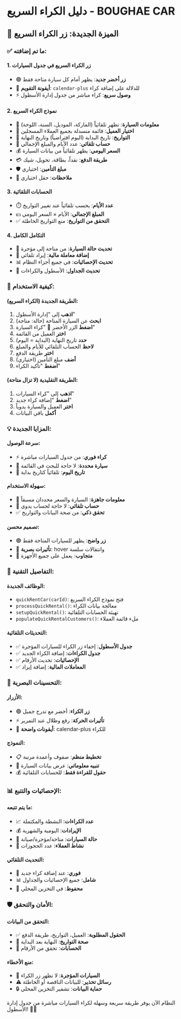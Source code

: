 # دليل الكراء السريع - BOUGHAE CAR

## 🚗 الميزة الجديدة: زر الكراء السريع

### ✅ **ما تم إضافته:**

#### 1. **زر الكراء السريع في جدول السيارات**
- 🟢 **زر أخضر جديد**: يظهر أمام كل سيارة متاحة فقط
- 📅 **أيقونة التقويم**: `calendar-plus` للدلالة على إضافة كراء
- ⚡ **وصول سريع**: كراء مباشر من جدول إدارة الأسطول

#### 2. **نموذج الكراء السريع**
- 🚙 **معلومات السيارة**: تظهر تلقائياً (الماركة، الموديل، السنة، اللوحة)
- 👤 **اختيار العميل**: قائمة منسدلة بجميع العملاء المسجلين
- 📅 **التواريخ**: تاريخ البداية (اليوم افتراضياً) وتاريخ النهاية
- 🧮 **حساب تلقائي**: عدد الأيام والمبلغ الإجمالي
- 💰 **السعر اليومي**: يظهر تلقائياً من بيانات السيارة
- 💳 **طريقة الدفع**: نقداً، بطاقة، تحويل، شيك
- 🛡️ **مبلغ التأمين**: اختياري
- 📝 **ملاحظات**: حقل اختياري

#### 3. **الحسابات التلقائية**
- ⏱️ **عدد الأيام**: يحسب تلقائياً عند تغيير التواريخ
- 💵 **المبلغ الإجمالي**: الأيام × السعر اليومي
- ✅ **التحقق من التواريخ**: منع التواريخ الخاطئة

#### 4. **التكامل الكامل**
- 🔄 **تحديث حالة السيارة**: من متاحة إلى مؤجرة
- 💸 **إضافة معاملة مالية**: إيراد تلقائي
- 📊 **تحديث الإحصائيات**: في جميع أجزاء النظام
- 🔄 **تحديث الجداول**: الأسطول والكراءات

### 🎯 **كيفية الاستخدام:**

#### الطريقة الجديدة (الكراء السريع):
1. **اذهب** إلى "إدارة الأسطول"
2. **ابحث** عن السيارة المتاحة (حالة: متاحة)
3. **اضغط** الزر الأخضر 📅 "كراء السيارة"
4. **اختر** العميل من القائمة
5. **حدد** تاريخ النهاية (البداية = اليوم)
6. **لاحظ** الحساب التلقائي للأيام والمبلغ
7. **اختر** طريقة الدفع
8. **أضف** مبلغ التأمين (اختياري)
9. **اضغط** "تأكيد الكراء"

#### الطريقة التقليدية (لا تزال متاحة):
1. **اذهب** إلى "كراء السيارات"
2. **اضغط** "إضافة كراء جديد"
3. **اختر** العميل والسيارة يدوياً
4. **أكمل** باقي البيانات

### 💡 **المزايا الجديدة:**

#### سرعة الوصول:
- ⚡ **كراء فوري**: من جدول السيارات مباشرة
- 🎯 **سيارة محددة**: لا حاجة للبحث في القائمة
- 📅 **تاريخ اليوم**: تلقائياً كتاريخ بداية

#### سهولة الاستخدام:
- 🚙 **معلومات جاهزة**: السيارة والسعر محددان مسبقاً
- 🧮 **حساب تلقائي**: لا حاجة لحساب يدوي
- ✅ **تحقق ذكي**: من صحة البيانات والتواريخ

#### تصميم محسن:
- 🟢 **زر واضح**: يظهر للسيارات المتاحة فقط
- 🎨 **تأثيرات بصرية**: hover وانتقالات سلسة
- 📱 **متجاوب**: يعمل على جميع الأجهزة

### 🔧 **التفاصيل التقنية:**

#### الوظائف الجديدة:
- `quickRentCar(carId)`: فتح نموذج الكراء السريع
- `processQuickRental()`: معالجة بيانات الكراء
- `setupQuickRental()`: تهيئة الحسابات التلقائية
- `populateQuickRentalCustomers()`: ملء قائمة العملاء

#### التحديثات التلقائية:
- ✅ **جدول الأسطول**: إخفاء زر الكراء للسيارات المؤجرة
- ✅ **جدول الكراءات**: إضافة الكراء الجديد
- ✅ **الإحصائيات**: تحديث الأرقام
- ✅ **المعاملات المالية**: إضافة إيراد

### 🎨 **التحسينات البصرية:**

#### الأزرار:
- 🟢 **زر الكراء**: أخضر مع تدرج جميل
- ⚡ **تأثيرات الحركة**: رفع وظلال عند التمرير
- 🎯 **أيقونات واضحة**: calendar-plus للكراء

#### النموذج:
- 📋 **تخطيط منظم**: صفوف وأعمدة مرتبة
- 🔵 **تنبيه معلوماتي**: عرض بيانات السيارة
- 💰 **حقول للقراءة فقط**: للحسابات التلقائية

### 📊 **الإحصائيات والتتبع:**

#### ما يتم تتبعه:
- 📈 **عدد الكراءات**: النشطة والمكتملة
- 💰 **الإيرادات**: اليومية والشهرية
- 🚗 **حالة السيارات**: متاحة/مؤجرة/صيانة
- 👥 **نشاط العملاء**: عدد الحجوزات

#### التحديث التلقائي:
- 🔄 **فوري**: عند إضافة كراء جديد
- 📊 **شامل**: جميع الإحصائيات والجداول
- 💾 **محفوظ**: في التخزين المحلي

### 🛡️ **الأمان والتحقق:**

#### التحقق من البيانات:
- ✅ **الحقول المطلوبة**: العميل، التواريخ، طريقة الدفع
- 📅 **صحة التواريخ**: النهاية بعد البداية
- 🔢 **الحسابات**: تحقق من الأرقام

#### منع الأخطاء:
- 🚫 **السيارات المؤجرة**: لا تظهر زر الكراء
- ⚠️ **رسائل تحذير**: للبيانات الناقصة أو الخاطئة
- 🔒 **حماية البيانات**: تشفير التخزين المحلي

النظام الآن يوفر طريقة سريعة وسهلة لكراء السيارات مباشرة من جدول إدارة الأسطول! 🚗✨